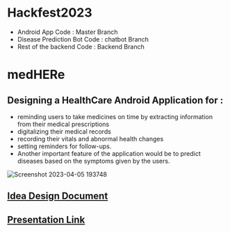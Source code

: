 # Hackfest2023

* Android App Code : Master Branch
* Disease Prediction Bot Code : chatbot Branch
* Rest of the backend Code : Backend Branch

# medHERe 

## Designing a HealthCare Android Application for :
* reminding users to take medicines on time by extracting information from their medical prescriptions
* digitalizing their medical records
* recording their vitals and abnormal health changes
* setting reminders for follow-ups. 
* Another important feature of the application would be to predict diseases based on the symptoms given by the users.

![Screenshot 2023-04-05 193748](https://user-images.githubusercontent.com/58601804/230106312-d0159013-9a5f-44c9-ad8e-9044f8d6ed0b.jpg)

## [Idea Design Document](https://docs.google.com/document/d/1X-g2dYeguC0oYQMr-uzzADxr1VufpCQlP64JDHfnA7o/edit)
## [Presentation Link](https://docs.google.com/presentation/d/1SCll0fd-dXEYcyPbatV677X-6Dgxj7O-IinB61aM-NU/edit#slide=id.p)
